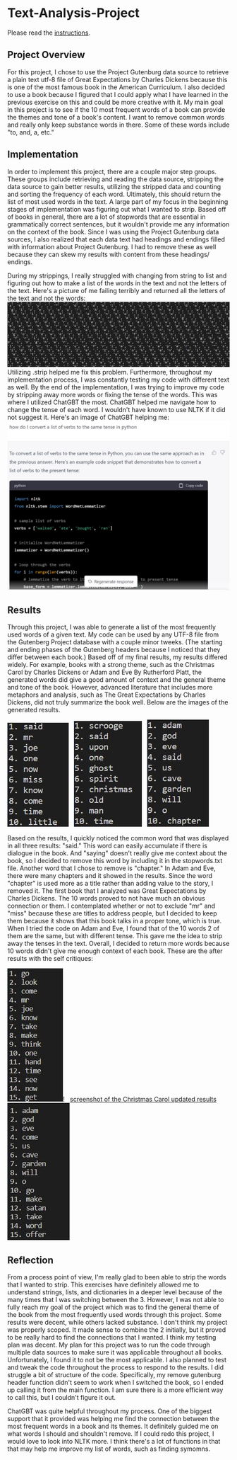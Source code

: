 # Text-Analysis-Project
 
Please read the [instructions](instructions.md).

## Project Overview
For this project, I chose to use the Project Gutenburg data source to retrieve a plain text utf-8 file of Great Expectations by Charles Dickens because this is one of the most famous book in the American Curriculum. I also decided to use a book because I figured that I could apply what I have learned in the previous exercise on this and could be more creative with it. My main goal in this project is to see if the 10 most frequent words of a book can provide the themes and tone of a book's content. I want to remove common words and really only keep substance words in there. Some of these words include "to, and, a, etc." 

## Implementation
In order to implement this project, there are a couple major step groups. These groups include retrieving and reading the data source, stripping the data source to gain better results, utilizing the stripped data and counting and sorting the frequency of each word. Ultimately, this should return the list of most used words in the text. A large part of my focus in the beginning stages of implementation was figuring out what I wanted to strip. Based off of books in general, there are a lot of stopwords that are essential in grammatically correct sentences, but it wouldn't provide me any information on the context of the book. Since I was using the Project Gutenburg data sources, I also realized that each data text had headings and endings filled with information about Project Gutenburg. I had to remove these as well because they can skew my results with content from these headings/ endings. 

During my strippings, I really struggled with changing from string to list and figuring out how to make a list of the words in the text and not the letters of the text. Here's a picture of me failing terribly and returned all the letters of the text and not the words:
![Screenshot of each letter in list form](images/listerror.JPG) 
Utilizing .strip helped me fix this problem. Furthermore, throughout my implementation process, I was constantly testing my code with different text as well. By the end of the implementation, I was trying to improve my code by stripping away more words or fixing the tense of the words. This was where I utilized ChatGBT the most. ChatGBT helped me navigate how to change the tense of each word. I wouldn't have known to use NLTK if it did not suggest it. Here's an image of ChatGBT helping me: ![Screenshot of ChatGBT's Assistance](images/chatgbt_assist_on_tense.JPG)

## Results
Through this project, I was able to generate a list of the most frequently used words of a given text. My code can be used by any UTF-8 file from the Gutenberg Project database with a couple minor tweeks. (The starting and ending phases of the Gutenberg headers because I noticed that they differ between each book.) Based off of my final results, my results differed widely. For example, books with a strong theme, such as the Christmas Carol by Charles Dickens or Adam and Eve By Rutherford Platt, the generated words did give a good amount of context and the general theme and tone of the book. However, advanced literature that includes more metaphors and analysis, such as The Great Expectations by Charles Dickens, did not truly summarize the book well. Below are the images of the generated results. 

![screenchot of The Great Expectations results](images/greatresult1.JPG) &nbsp; ![screenshot of the Christmas Carol results](images/christmasresult1.JPG) &nbsp; ![screenshot of Adam and Eve results](images/adam%26everesult1.JPG)

Based on the results, I quickly noticed the common word that was displayed in all three results: "said." This word can easily accumulate if there is dialogue in the book. And "saying" doesn't really give me context about the book, so I decided to remove this word by including it in the stopwords.txt file. Another word that I chose to remove is "chapter." In Adam and Eve, there were many chapters and it showed in the results. Since the word "chapter" is used more as a title rather than adding value to the story, I removed it. The first book that I analyzed was Great Expectations by Charles Dickens. The 10 words proved to not have much an obvious connection or them. I contemplated whether or not to exclude "mr" and "miss" because these are titles to address people, but I decided to keep them because it shows that this book talks in a proper tone, which is true. When I tried the code on Adam and Eve, I found that of the 10 words 2 of them are the same, but with different tense. This gave me the idea to strip away the tenses in the text. Overall, I decided to return more words because 10 words didn't give me enough context of each book. These are the after results with the self critiques: 

![screenshot of the Great Expectations updated results](images/greatupdated.JPG)! &nbsp; [screenshot of the Christmas Carol updated results](images/adamupdated.JPG) &nbsp; ![screenshot of Adam and Even updated results](images/adamupdated.JPG)

## Reflection
From a process point of view, I'm really glad to been able to strip the words that I wanted to strip. This exercises have definitely allowed me to understand strings, lists, and dictionaries in a deeper level because of the many times that I was switching between the 3. However, I was not able to fully reach my goal of the project which was to find the general theme of the book from the most frequently used words through this project. Some results were decent, while others lacked substance. I don't think my project was properly scoped. It made sense to combine the 2 initially, but it proved to be really hard to find the connections that I wanted. I think my testing plan was decent. My plan for this project was to run the code through multiple data sources to make sure it was applicable throughout all books. Unfortunately, I found it to not be the most applicable. I also planned to test and tweak the code throughout the process to respond to the results. I did struggle a bit of structure of the code. Specifically, my remove gutenburg header function didn't seem to work when I switched the book, so I ended up calling it from the main function. I am sure there is a more efficient way to call this, but I couldn't figure it out. 

ChatGBT was quite helpful throughout my process. One of the biggest support that it provided was helping me find the connection between the most frequent words in a book and its themes. It definitely guided me on what words I should and shouldn't remove. If I could redo this project, I would love to look into NLTK more. I think there's a lot of functions in that that may help me improve my list of words, such as finding symomns. 
